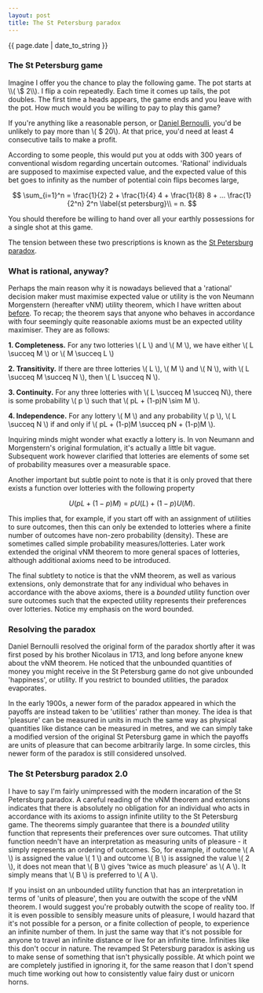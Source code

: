 ```yaml
---
layout: post
title: The St Petersburg paradox
---
```


<p>{{ page.date | date_to_string }}</p>

<h3> The St Petersburg game </h3> 
Imagine I offer you the chance to play the following game. The pot starts at \\( \$ 2\\). I flip a coin repeatedly. Each time it comes up tails, the pot doubles. The first time a heads appears, the game ends and you leave with the pot. How much would you be willing to pay to play this game?

If you're anything like a reasonable person, or <a href="https://en.wikipedia.org/wiki/Daniel_Bernoulli" target="_blank"> Daniel Bernoulli</a>, you'd be unlikely to pay more than \\( \$ 20\\). At that price, you'd need at least 4 consecutive tails to make a profit. 

According to some people, this would put you at odds with 300 years of conventional wisdom regarding uncertain outcomes. 'Rational' individuals are supposed to maximise expected value, and the expected value of this bet goes to infinity as the number of potential coin flips becomes large,

$$
\sum_{i=1}^n = \frac{1}{2} 2 + \frac{1}{4} 4 + \frac{1}{8} 8 + ... \frac{1}{2^n} 2^n \label{st petersburg}\\
= n.
$$

You should therefore be willing to hand over all your earthly possessions for a single shot at this game.

The tension between these two prescriptions is known as the <a href="https://en.wikipedia.org/wiki/ADM_formalism](https://en.wikipedia.org/wiki/St._Petersburg_paradox)" target="_blank"> St Petersburg paradox</a>.


<h3> What is rational, anyway? </h3> 

Perhaps the main reason why it is nowadays believed that a 'rational' decision maker must maximise expected value or utility is the von Neumann Morgenstern (hereafter vNM) utility theorem, which I have written about <a href="https://drstevenkerr.com/2023/10/03/The-church-of-expected-utility-theory.html" target="_blank"> before</a>. To recap; the theorem says that anyone who behaves in accordance with four seemingly quite reasonable axioms must be an expected utility maximiser. They are as follows:

 <b>1. Completeness.</b> For any two lotteries \\( L \\) and \\( M \\), we have either \\( L \succeq M \\) or \\( M \succeq L \\) 

 <b>2. Transitivity.</b> If there are three lotteries \\( L \\), \\( M \\) and \\( N \\), with \\( L \succeq M \succeq N \\), then \\( L \succeq N \\).

 <b>3. Continuity.</b> For any three lotteries with \\( L \succeq M \succeq N\\), there is some probability \\( p \\) such that \\( pL + (1-p)N \sim M \\).

 <b>4. Independence.</b> For any lottery \\( M \\) and any probability \\( p \\), \\( L \succeq N \\) if and only if \\( pL + (1-p)M \succeq  pN + (1-p)M \\).

Inquiring minds might wonder what exactly a lottery is. In von Neumann and Morgenstern's original formulation, it's actually a little bit vague. Subsequent work however clarified that lotteries are elements of some set of probability measures over a measurable space. 

Another important but subtle point to note is that it is only proved that there exists a function over lotteries with the following property

$$
U(pL + (1-p) M) = p U(L) + (1-p)U(M).
$$

This implies that, for example, if you start off with an assignment of utilities to sure outcomes, then this can only be extended to lotteries where a finite number of outcomes have non-zero probability (density). These are sometimes called simple probability measures/lotteries. Later work extended the original vNM theorem to more general spaces of lotteries, although additional axioms need to be introduced.

The final subtlety to notice is that the vNM theorem, as well as various extensions, only demonstrate that for any individual who behaves in accordance with the above axioms, there is a <em>bounded</em> utility function over sure outcomes such that the expected utility represents their preferences over lotteries. Notice my emphasis on the word bounded.


<h3> Resolving the paradox </h3> 

Daniel Bernoulli resolved the original form of the paradox shortly after it was first posed by his brother Nicolaus in 1713, and long before anyone knew about the vNM theorem. He noticed that the unbounded quantities of money you might receive in the St Petersburg game do not give unbounded 'happiness', or utility. If you restrict to bounded utilities, the paradox evaporates.

In the early 1900s, a newer form of the paradox appeared in which the payoffs are instead taken to be 'utilities' rather than money. The idea is that 'pleasure' can be measured in units in much the same way as physical quantities like distance can be measured in metres, and we can simply take a modified version of the original St Petersburg game in which the payoffs are units of pleasure that can become arbitrarily large. In some circles, this newer form of the paradox is still considered unsolved.


<h3> The St Petersburg paradox 2.0 </h3> 

I have to say I'm fairly unimpressed with the modern incaration of the St Petersburg paradox. A careful reading of the vNM theorem and extensions indicates that there is absolutely no obligation for an individual who acts in accordance with its axioms to assign infinite utility to the St Petersburg game. The theorems simply guarantee that there is a <em>bounded</em> utility function that represents their preferences over sure outcomes. That utility function needn't have an interpretation as measuring units of pleasure - it simply represents an ordering of outcomes. So, for example, if outcome \\( A \\) is assigned the value \\( 1 \\) and outcome \\( B \\) is assigned the value \\( 2 \\), it does not mean that \\( B \\) gives 'twice as much pleasure' as \\( A \\). It simply means that \\( B \\) is preferred to \\( A \\). 

If you insist on an unbounded utility function that has an interpretation in terms of 'units of pleasure', then you are outwith the scope of the vNM theorem. I would suggest you're probably outwith the scope of reality too. If it is even possible to sensibly measure units of pleasure, I would hazard that it's not possible for a person, or a finite collection of people, to experience an infinite number of them. In just the same way that it's not possible for anyone to travel an infinite distance or live for an infinite time. Infinities like this don't occur in nature. The revamped St Petersburg paradox is asking us to make sense of something that isn't physically possible. At which point we are completely justified in ignoring it, for the same reason that I don't spend much time working out how to consistently value fairy dust or unicorn horns.


